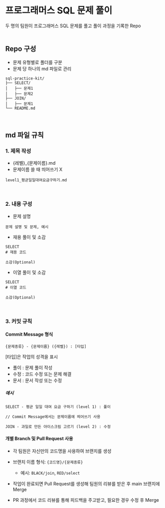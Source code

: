 # 프로그래머스 SQL 문제 풀이

두 명의 팀원이 프로그래머스 SQL 문제를 풀고 풀이 과정을 기록한 Repo
<br/>
<br/>

## Repo 구성

- 문제 유형별로 폴더를 구분<br/>
- 문제 당 하나의 md 파일로 관리<br/>

```plaintext
sql-practice-kit/
├── SELECT/
│   ├── 문제1
│   ├── 문제2
├── JOIN/
│   ├── 문제1
└── README.md
```
<br/>


## md 파일 규칙
### 1. 제목 작성
- {레벨}_{문제이름}.md<br/>
- 문제이름 쓸 때 띄어쓰기 X
```plaintext
level1_평균일일대여요금구하기.md
```
<br/>


### 2. 내용 구성

- 문제 설명
```plaintext
문제 설명 및 문제, 예시
```
- 재용 풀이 및 소감
```MySQL
SELECT
# 재용 코드
```
```plaintext
소감(Optional)
```


- 이열 풀이 및 소감
```MySQL
SELECT
# 이열 코드
```
```plaintext
소감(Optional)
```
<br/>

### 3. 커밋 규칙

#### Commit Message 형식
```plaintext
{문제종류} - {문제이름} ({레벨}) : [타입]
```
[타입]은 작업의 성격을 표시
- 풀이 : 문제 풀이 작성
- 수정 : 코드 수정 또는 문제 해결
- 문서 : 문서 작성 또는 수정
  
##### _예시_
```plaintext
SELECT - 평균 일일 대여 요금 구하기 (level 1) : 풀이

// Commit Message에서는 문제이름에 띄어쓰기 사용
```
```plaintext
JOIN - 과일로 만든 아이스크림 고르기 (level 2) : 수정
```

#### 개별 Branch 및 Pull Request 사용

- 각 팀원은 자신만의 코드명을 사용하여 브랜치를 생성
- 브랜치 이름 형식: `{코드명}/{문제종류}`
  - 예시: `BLACK/join`, `RED/select`
  
- 작업이 완료되면 Pull Request를 생성해 팀원의 리뷰를 받은 후 main 브랜치에 Merge
- PR 과정에서 코드 리뷰를 통해 피드백을 주고받고, 필요한 경우 수정 후 Merge









